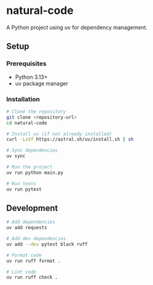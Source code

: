 # natural-code

A Python project using uv for dependency management.

## Setup

### Prerequisites
- Python 3.13+
- uv package manager

### Installation

```bash
# Clone the repository
git clone <repository-url>
cd natural-code

# Install uv (if not already installed)
curl -LsSf https://astral.sh/uv/install.sh | sh

# Sync dependencies
uv sync

# Run the project
uv run python main.py

# Run tests
uv run pytest
```

## Development

```bash
# Add dependencies
uv add requests

# Add dev dependencies
uv add --dev pytest black ruff

# Format code
uv run ruff format .

# Lint code
uv run ruff check .
```